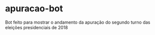 # apuracao-bot
Bot feito para mostrar o andamento da apuração do segundo turno das eleições presidenciais de 2018
